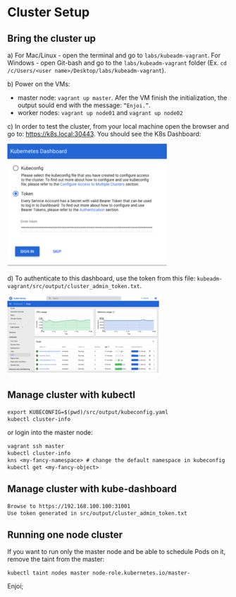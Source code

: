 
# Cluster Setup

## Bring the cluster up

a) For Mac/Linux - open the terminal and go to `labs/kubeadm-vagrant`. 
   For Windows - open Git-bash and go to the `labs/kubeadm-vagrant` folder (Ex. `cd /c/Users/<user name>/Desktop/labs/kubeadm-vagrant`).

b) Power on the VMs: 
- master node: `vagrant up master`. Afer the VM finish the initialization, the output sould end with the message: `“Enjoi.”`. 
- worker nodes: `vagrant up node01` and `vagrant up node02`

c) In order to test the cluster, from your local machine open the browser and go to: https://k8s.local:30443. You should see the K8s Dashboard:

![K8s Dashboard login](./images/k8s_dashboard_login.png)

d) To authenticate to this dashboard, use the token from this file: `kubeadm-vagrant/src/output/cluster_admin_token.txt`.

![K8s Dashboard](./images/k8s_dashboard.png)


## Manage cluster with kubectl
```
export KUBECONFIG=$(pwd)/src/output/kubeconfig.yaml
kubectl cluster-info
```
or login into the master node:
```
vagrant ssh master
kubectl cluster-info
kns <my-fancy-namespace> # change the default namespace in kubeconfig
kubectl get <my-fancy-object>
```

## Manage cluster with kube-dashboard
```
Browse to https://192.168.100.100:31001
Use token generated in src/output/cluster_admin_token.txt
```

## Running one node cluster

If you want to run only the master node and be able to schedule Pods on it, remove the taint from the master:

```
kubectl taint nodes master node-role.kubernetes.io/master-
```

Enjoi;